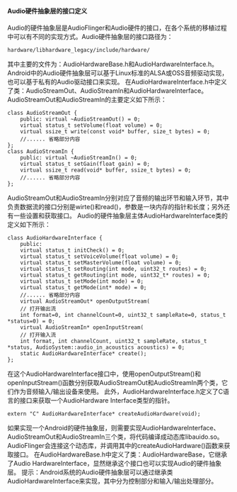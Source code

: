 #### Audio硬件抽象层的接口定义
Audio的硬件抽象层是AudioFlinger和Audio硬件的接口，在各个系统的移植过程中可以有不同的实现方式。Audio硬件抽象层的接口路径为：
```  
hardware/libhardware_legacy/include/hardware/
```
其中主要的文件为：AudioHardwareBase.h和AudioHardwareInterface.h。
Android中的Audio硬件抽象层可以基于Linux标准的ALSA或OSS音频驱动实现，也可以基于私有的Audio驱动接口来实现。
在AudioHardwareInterface.h中定义了类：AudioStreamOut、AudioStreamIn和AudioHardwareInterface。
AudioStreamOut和AudioStreamIn的主要定义如下所示：
```  
class AudioStreamOut { 
	public: virtual ~AudioStreamOut() = 0;
	virtual status_t setVolume(float volume) = 0;
	virtual ssize_t write(const void* buffer, size_t bytes) = 0;
	//...... 省略部分内容 
}; 
class AudioStreamIn { 
	public: virtual ~AudioStreamIn() = 0;
	virtual status_t setGain(float gain) = 0;
	virtual ssize_t read(void* buffer, ssize_t bytes) = 0;
	//...... 省略部分内容 
};
```
AudioStreamOut和AudioStreamIn分别对应了音频的输出环节和输入环节，其中负责数据流的接口分别是wirte()和read()，参数是一块内存的指针和长度；另外还有一些设置和获取接口。
Audio的硬件抽象层主体AudioHardwareInterface类的定义如下所示：
```  
class AudioHardwareInterface { 
	public:
	virtual status_t initCheck() = 0;
	virtual status_t setVoiceVolume(float volume) = 0;
	virtual status_t setMasterVolume(float volume) = 0;
	virtual status_t setRouting(int mode, uint32_t routes) = 0;
	virtual status_t getRouting(int mode, uint32_t* routes) = 0;
	virtual status_t setMode(int mode) = 0;
	virtual status_t getMode(int* mode) = 0;
	//...... 省略部分内容 
	virtual AudioStreamOut* openOutputStream(
	// 打开输出流 
	int format=0, int channelCount=0, uint32_t sampleRate=0, status_t *status=0) = 0; 
	virtual AudioStreamIn* openInputStream(
	// 打开输入流 
	int format, int channelCount, uint32_t sampleRate, status_t *status, AudioSystem::audio_in_acoustics acoustics) = 0; 
	static AudioHardwareInterface* create(); 
};
```
在这个AudioHardwareInterface接口中，使用openOutputStream()和openInputStream()函数分别获取AudioStreamOut和AudioStreamIn两个类，它们作为音频输入/输出设备来使用。
此外，AudioHardwareInterface.h定义了C语言的接口来获取一个AudioHardware Interface类型的指针。
```  
extern "C" AudioHardwareInterface* createAudioHardware(void);
```
如果实现一个Android的硬件抽象层，则需要实现AudioHardwareInterface、AudioStreamOut和AudioStreamIn三个类，将代码编译成动态库libauido.so。AudioFlinger会连接这个动态库，并调用其中的createAudioHardware()函数来获取接口。
在AudioHardwareBase.h中定义了类：AudioHardwareBase，它继承了Audio HardwareInterface，显然继承这个接口也可以实现Audio的硬件抽象层。
提示：Android系统的Audio硬件抽象层可以通过继承类AudioHardwareInterface来实现，其中分为控制部分和输入/输出处理部分。